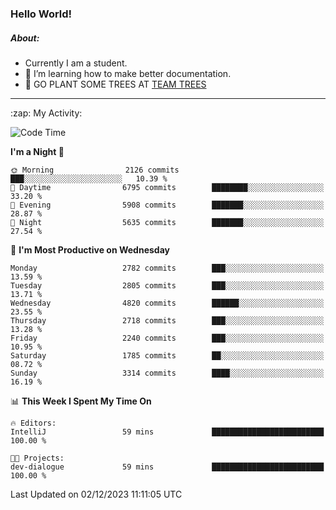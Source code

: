 ### Hello World!

##### About:
- Currently I am a student.
- 🌱 I’m learning how to make better documentation.
- 🌱 GO PLANT SOME TREES AT [TEAM TREES](https://teamtrees.org/)

---
  <summary>:zap: My Activity:</summary>
  
<!--START_SECTION:waka-->
![Code Time](http://img.shields.io/badge/Code%20Time-1%2C267%20hrs%2047%20mins-blue)

**I'm a Night 🦉** 

```text
🌞 Morning                2126 commits        ███░░░░░░░░░░░░░░░░░░░░░░   10.39 % 
🌆 Daytime                6795 commits        ████████░░░░░░░░░░░░░░░░░   33.20 % 
🌃 Evening                5908 commits        ███████░░░░░░░░░░░░░░░░░░   28.87 % 
🌙 Night                  5635 commits        ███████░░░░░░░░░░░░░░░░░░   27.54 % 
```
📅 **I'm Most Productive on Wednesday** 

```text
Monday                   2782 commits        ███░░░░░░░░░░░░░░░░░░░░░░   13.59 % 
Tuesday                  2805 commits        ███░░░░░░░░░░░░░░░░░░░░░░   13.71 % 
Wednesday                4820 commits        ██████░░░░░░░░░░░░░░░░░░░   23.55 % 
Thursday                 2718 commits        ███░░░░░░░░░░░░░░░░░░░░░░   13.28 % 
Friday                   2240 commits        ███░░░░░░░░░░░░░░░░░░░░░░   10.95 % 
Saturday                 1785 commits        ██░░░░░░░░░░░░░░░░░░░░░░░   08.72 % 
Sunday                   3314 commits        ████░░░░░░░░░░░░░░░░░░░░░   16.19 % 
```


📊 **This Week I Spent My Time On** 

```text
🔥 Editors: 
IntelliJ                 59 mins             █████████████████████████   100.00 % 

🐱‍💻 Projects: 
dev-dialogue             59 mins             █████████████████████████   100.00 % 
```


 Last Updated on 02/12/2023 11:11:05 UTC
<!--END_SECTION:waka-->
